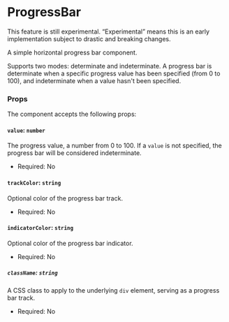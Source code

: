 # ProgressBar

<div class="callout callout-alert">
This feature is still experimental. “Experimental” means this is an early implementation subject to drastic and breaking changes.
</div>

A simple horizontal progress bar component.

Supports two modes: determinate and indeterminate. A progress bar is determinate when a specific progress value has been specified (from 0 to 100), and indeterminate when a value hasn't been specified.

### Props

The component accepts the following props:

#### `value`: `number`

The progress value, a number from 0 to 100.
If a `value` is not specified, the progress bar will be considered indeterminate.

-   Required: No

#### `trackColor`: `string`

Optional color of the progress bar track.

-   Required: No

#### `indicatorColor`: `string`

Optional color of the progress bar indicator.

-   Required: No

##### `className`: `string`

A CSS class to apply to the underlying `div` element, serving as a progress bar track.

- Required: No
